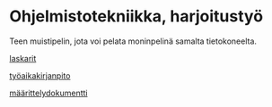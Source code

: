# Ohjelmistotekniikka, harjoitustyö

Teen muistipelin, jota voi pelata moninpelinä samalta tietokoneelta.

[laskarit](https://github.com/minttugomez/ot-harjoitustyo/tree/master/laskarit)

[työaikakirjanpito](https://github.com/minttugomez/ot-harjoitustyo/tree/master/dokumentaatio/tyoaikakirjanpito.md)

[määrittelydokumentti](https://github.com/minttugomez/ot-harjoitustyo/tree/master/dokumentaatio/maarittelydokumentti.md)
